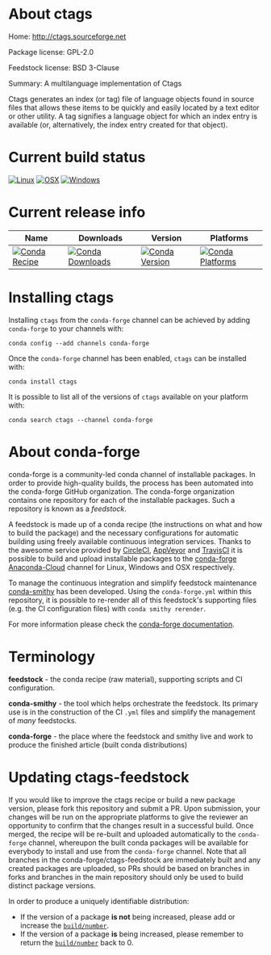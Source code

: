 About ctags
===========

Home: http://ctags.sourceforge.net

Package license: GPL-2.0

Feedstock license: BSD 3-Clause

Summary: A multilanguage implementation of Ctags

Ctags generates an index (or tag) file of language objects found in
source files that allows these items to be quickly and easily located by
a text editor or other utility. A tag signifies a language object for which
an index entry is available (or, alternatively, the index entry created
for that object).


Current build status
====================

[![Linux](https://img.shields.io/circleci/project/github/conda-forge/ctags-feedstock/master.svg?label=Linux)](https://circleci.com/gh/conda-forge/ctags-feedstock)
[![OSX](https://img.shields.io/travis/conda-forge/ctags-feedstock/master.svg?label=macOS)](https://travis-ci.org/conda-forge/ctags-feedstock)
[![Windows](https://img.shields.io/appveyor/ci/conda-forge/ctags-feedstock/master.svg?label=Windows)](https://ci.appveyor.com/project/conda-forge/ctags-feedstock/branch/master)

Current release info
====================

| Name | Downloads | Version | Platforms |
| --- | --- | --- | --- |
| [![Conda Recipe](https://img.shields.io/badge/recipe-ctags-green.svg)](https://anaconda.org/conda-forge/ctags) | [![Conda Downloads](https://img.shields.io/conda/dn/conda-forge/ctags.svg)](https://anaconda.org/conda-forge/ctags) | [![Conda Version](https://img.shields.io/conda/vn/conda-forge/ctags.svg)](https://anaconda.org/conda-forge/ctags) | [![Conda Platforms](https://img.shields.io/conda/pn/conda-forge/ctags.svg)](https://anaconda.org/conda-forge/ctags) |

Installing ctags
================

Installing `ctags` from the `conda-forge` channel can be achieved by adding `conda-forge` to your channels with:

```
conda config --add channels conda-forge
```

Once the `conda-forge` channel has been enabled, `ctags` can be installed with:

```
conda install ctags
```

It is possible to list all of the versions of `ctags` available on your platform with:

```
conda search ctags --channel conda-forge
```


About conda-forge
=================

conda-forge is a community-led conda channel of installable packages.
In order to provide high-quality builds, the process has been automated into the
conda-forge GitHub organization. The conda-forge organization contains one repository
for each of the installable packages. Such a repository is known as a *feedstock*.

A feedstock is made up of a conda recipe (the instructions on what and how to build
the package) and the necessary configurations for automatic building using freely
available continuous integration services. Thanks to the awesome service provided by
[CircleCI](https://circleci.com/), [AppVeyor](https://www.appveyor.com/)
and [TravisCI](https://travis-ci.org/) it is possible to build and upload installable
packages to the [conda-forge](https://anaconda.org/conda-forge)
[Anaconda-Cloud](https://anaconda.org/) channel for Linux, Windows and OSX respectively.

To manage the continuous integration and simplify feedstock maintenance
[conda-smithy](https://github.com/conda-forge/conda-smithy) has been developed.
Using the ``conda-forge.yml`` within this repository, it is possible to re-render all of
this feedstock's supporting files (e.g. the CI configuration files) with ``conda smithy rerender``.

For more information please check the [conda-forge documentation](https://conda-forge.org/docs/).

Terminology
===========

**feedstock** - the conda recipe (raw material), supporting scripts and CI configuration.

**conda-smithy** - the tool which helps orchestrate the feedstock.
                   Its primary use is in the construction of the CI ``.yml`` files
                   and simplify the management of *many* feedstocks.

**conda-forge** - the place where the feedstock and smithy live and work to
                  produce the finished article (built conda distributions)


Updating ctags-feedstock
========================

If you would like to improve the ctags recipe or build a new
package version, please fork this repository and submit a PR. Upon submission,
your changes will be run on the appropriate platforms to give the reviewer an
opportunity to confirm that the changes result in a successful build. Once
merged, the recipe will be re-built and uploaded automatically to the
`conda-forge` channel, whereupon the built conda packages will be available for
everybody to install and use from the `conda-forge` channel.
Note that all branches in the conda-forge/ctags-feedstock are
immediately built and any created packages are uploaded, so PRs should be based
on branches in forks and branches in the main repository should only be used to
build distinct package versions.

In order to produce a uniquely identifiable distribution:
 * If the version of a package **is not** being increased, please add or increase
   the [``build/number``](https://conda.io/docs/user-guide/tasks/build-packages/define-metadata.html#build-number-and-string).
 * If the version of a package **is** being increased, please remember to return
   the [``build/number``](https://conda.io/docs/user-guide/tasks/build-packages/define-metadata.html#build-number-and-string)
   back to 0.
